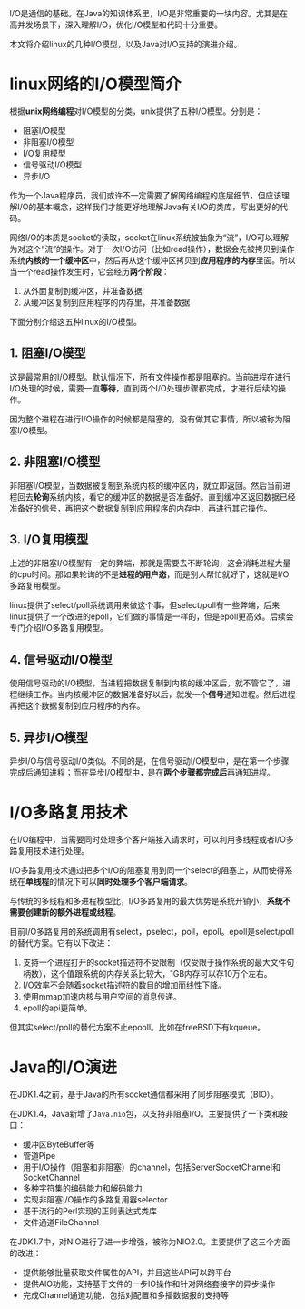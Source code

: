 

I/O是通信的基础。在Java的知识体系里，I/O是非常重要的一块内容。尤其是在高并发场景下，深入理解I/O，优化I/O模型和代码十分重要。

本文将介绍linux的几种I/O模型，以及Java对I/O支持的演进介绍。

# linux网络的I/O模型简介

根据**unix网络编程**对I/O模型的分类，unix提供了五种I/O模型。分别是：

- 阻塞I/O模型
- 非阻塞I/O模型
- I/O复用模型
- 信号驱动I/O模型
- 异步I/O

作为一个Java程序员，我们或许不一定需要了解网络编程的底层细节，但应该理解I/O的基本概念，这样我们才能更好地理解Java有关I/O的类库，写出更好的代码。

网络I/O的本质是socket的读取，socket在linux系统被抽象为“流”，I/O可以理解为对这个“流”的操作。对于一次I/O访问（比如read操作），数据会先被拷贝到操作系统**内核的一个缓冲区**中，然后再从这个缓冲区拷贝到**应用程序的内存**里面。所以当一个read操作发生时，它会经历**两个阶段**：

1. 从外面复制到缓冲区，并准备数据
2. 从缓冲区复制到应用程序的内存里，并准备数据

下面分别介绍这五种linux的I/O模型。

## 1. 阻塞I/O模型

这是最常用的I/O模型。默认情况下，所有文件操作都是阻塞的。当前进程在进行I/O处理的时候，需要一直**等待**，直到两个I/O处理步骤都完成，才进行后续的操作。

因为整个进程在进行I/O操作的时候都是阻塞的，没有做其它事情，所以被称为阻塞I/O模型。

## 2. 非阻塞I/O模型

非阻塞I/O模型，当数据被复制到系统内核的缓冲区内，就立即返回。然后当前进程回去**轮询**系统内核，看它的缓冲区的数据是否准备好。直到缓冲区返回数据已经准备好的信号，再把这个数据复制到应用程序的内存中，再进行其它操作。

## 3. I/O复用模型

上述的非阻塞I/O模型有一定的弊端，那就是需要去不断轮询，这会消耗进程大量的cpu时间。那如果轮询的不是**进程的用户态**，而是别人帮忙就好了，这就是I/O多路复用模型。

linux提供了select/poll系统调用来做这个事，但select/poll有一些弊端，后来linux提供了一个改进的epoll，它们做的事情是一样的，但是epoll更高效。后续会专门介绍I/O多路复用模型。

## 4. 信号驱动I/O模型

使用信号驱动的I/O模型，当进程把数据复制到内核的缓冲区后，就不管它了，进程继续工作。当内核缓冲区的数据准备好以后，就发一个**信号**通知进程。然后进程再把这个数据复制到应用程序的内存。

## 5. 异步I/O模型

异步I/O与信号驱动I/O类似。不同的是，在信号驱动I/O模型中，是在第一个步骤完成后通知进程；而在异步I/O模型中，是在**两个步骤都完成后**再通知进程。

# I/O多路复用技术

在I/O编程中，当需要同时处理多个客户端接入请求时，可以利用多线程或者I/O多路复用技术进行处理。

I/O多路复用技术通过把多个I/O的阻塞复用到同一个select的阻塞上，从而使得系统在**单线程**的情况下可以**同时处理多个客户端请求**。

与传统的多线程和多进程模型比，I/O多路复用的最大优势是系统开销小，**系统不需要创建新的额外进程或线程**。

目前I/O多路复用的系统调用有select，pselect，poll，epoll。epoll是select/poll的替代方案。它有以下改进：

1. 支持一个进程打开的socket描述符不受限制（仅受限于操作系统的最大文件句柄数），这个值跟系统的内存关系比较大，1GB内存可以存10万个左右。
2. I/O效率不会随着socket描述符的数目的增加而线性下降。
3. 使用mmap加速内核与用户空间的消息传递。
4. epoll的api更简单。

但其实select/poll的替代方案不止epooll。比如在freeBSD下有kqueue。

# Java的I/O演进

在JDK1.4之前，基于Java的所有socket通信都采用了同步阻塞模式（BIO）。

在JDK1.4，Java新增了`Java.nio`包，以支持非阻塞I/O。主要提供了一下类和接口：

- 缓冲区ByteBuffer等
- 管道Pipe
- 用于I/O操作（阻塞和非阻塞）的channel，包括ServerSocketChannel和SocketChannel
- 多种字符集的编码能力和解码能力
- 实现非阻塞I/O操作的多路复用器selector
- 基于流行的Perl实现的正则表达式类库
- 文件通道FileChannel

在JDK1.7中，对NIO进行了进一步增强，被称为NIO2.0。主要提供了这三个方面的改进：

- 提供能够批量获取文件属性的API，并且这些API可以跨平台
- 提供AIO功能，支持基于文件的一步IO操作和针对网络套接字的异步操作
- 完成Channel通道功能，包括对配置和多播数据报的支持等
